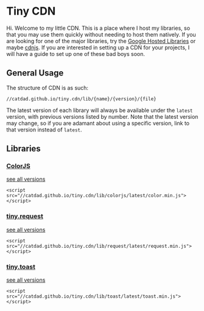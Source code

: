 # Tiny CDN

Hi. Welcome to my little CDN. This is a place where I host my libraries, so that you may use them quickly without needing to host them natively. If you are looking for one of the major libraries, try the [Google Hosted Libraries](https://developers.google.com/speed/libraries/devguide) or maybe [cdnjs](http://cdnjs.com/). If you are interested in setting up a CDN for your projects, I will have a guide to set up one of these bad boys soon.

## General Usage

The structure of CDN is as such:

	//catdad.github.io/tiny.cdn/lib/{name}/{version}/{file}

The latest version of each library will always be available under the `latest` version, with previous versions listed by number. Note that the latest version may change, so if you are adamant about using a specific version, link to that version instead of `latest`.

## Libraries

### [ColorJS](https://github.com/catdad/ColorJS)
[see all versions](https://github.com/catdad/tiny.cdn/tree/gh-pages/lib/colorjs)

	<script src="//catdad.github.io/tiny.cdn/lib/colorjs/latest/color.min.js"></script>

### [tiny.request](https://github.com/catdad/tiny.request)
[see all versions](https://github.com/catdad/tiny.cdn/tree/gh-pages/lib/request)

	<script src="//catdad.github.io/tiny.cdn/lib/request/latest/request.min.js"></script>
	
### [tiny.toast](https://github.com/catdad/tiny.toast)
[see all versions](https://github.com/catdad/tiny.cdn/tree/gh-pages/lib/toast)

	<script src="//catdad.github.io/tiny.cdn/lib/toast/latest/toast.min.js"></script>